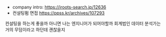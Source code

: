 * company intro: https://iroots-search.jp/12636
* 컨설팅펌 면접 https://ppss.kr/archives/107293



컨설팅을 하는게 좋을까 아니면 나는 엔지니어가 되어야할까
회계법인 데이터 분석가는 거의 무덤이라고 하던데 괜찮을지
